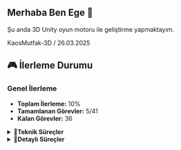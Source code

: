 ## Merhaba Ben Ege  👋

Şu anda 3D Unity oyun motoru ile geliştirme yapmaktayım.

KaosMutfak-3D / 26.03.2025

## 🎮 İlerleme Durumu 

### Genel İlerleme
- **Toplam İlerleme:** 10%
- **Tamamlanan Görevler:** 5/41
- **Kalan Görevler:** 36

<details>
<summary>🔽<b>Teknik Süreçler</b></summary>
  </br>
  
- **Teknik Süreçler**
  
  -   [X] Create Project (initial)
  -   [X] Unity Layout
  -   [X] Importing Assets
  -   [X] Post Processing
  -   [X] Character Controller
  -   [ ] Character Visual, Rotation
  -   [ ] Animations
  -   [ ] Cinemachine
  -   [ ] Input System Refactor
  -   [ ] Collision Detection
  -   [ ] Clear Counter
  -   [ ] Interact Action, C# Events
  -   [ ] Selected Counter Visual, Singleton Pattern
  -   [ ] Kitchen Object, Scriptable Objects
  -   [ ] Kitchen Object Parent
  -   [ ] Player Pick up, C# Interfaces
  -   [ ] Container Counter
  -   [ ] Player Pick up, Drop Objects
  -   [ ] Cutting Counter, Interact Alternate
  -   [ ] Cutting Recipe SO
  -   [ ] Cutting Progress, World Canvas
  -   [ ] Look At Camera
  -   [ ] Trash Counter
  -   [ ] Stove Counter, State Machine
  -   [ ] Plates Counter
  -   [ ] Plate Pick up Objects
  -   [ ] Plate Complete Visual
  -   [ ] Plate World UI Icons
  -   [ ] Delivery Counter, Shader Graph
  -   [ ] Delivery Manager
  -   [ ] Delivery Manager UI
  -   [ ] Music
  -   [ ] Sound Effects
  -   [ ] Game Start
  -   [ ] Game Over
  -   [ ] Main Menu, Loading
  -   [ ] Pause, Clear Statics
  -   [ ] Options, Audio Levels
  -   [ ] Options, Key Rebinding
  -   [ ] Controller Input, Menu Navigation
  -   [ ] Polish 
</details>


<details>
<summary>🔽<b>Detaylı Süreçler</b></summary>
  
### Tasarım

- **Kapsam:** 35%
  - [ ] Oyun Mekanikleri Tasarımı
  - [ ] UI/UX Tasarımı
  - [ ] Oyun Konsepti ve Senaryo
  - [ ] Seviye ve Çevre Tasarımı
  - [ ] Oynanış Testleri ve Dengeleme

### Geliştirme
- **Kapsam:** 45%
  - [ ] Oyun Motoru ve Teknolojileri Kurulumu
  - [ ] Yapay Zeka, Fizik ve Hareketler
  - [ ] 3. parti ve platforma Özgü Entegrasyonlar
  - [ ] Optimizasyon, Performans İyileştirmeleri

### Sanat ve Grafik
- **Kapsam:** 15%
  - [ ] Karakter, Çevre, Araç ve Obje Modellemeleri
  - [ ] Animasyonlar, Dokular 
  - [ ] Kamera ve Görüntüleme
  - [ ] Görsel efektler, partikül ve ışıklandırma
  - [ ] UI/IX Görsel Tasarımları

### Ses ve Müzik
- **Kapsam:** 5%
  - [ ] Arka Plan Müzikleri
  - [ ] Sesli Diyaloglar
  - [ ] Karakter, Etkileşim, Çevre, Arka plan, Olay Sesleri
  - [ ] Ses testi, optimizasyonu ve uyumlulukları

### Test
- **Kapsam:** *%
  - [ ] Oynanış testleri ve hata ayıklama
  - [ ] Platform uyumluluğu testleri
  - [ ] Performans Testleri
  - [ ] Kullanıcı Deneyimi Testleri

</details>
<br>

<!--
<details>
<summary>&nbsp <b>Dungeonus 2D Proje Yol Haritası</b> ✈</summary>
  <ul>
<br>
<li> Dungeon Room Editor</li>

<li> Main Game Scene Set-up</li>

<li> Dungeon Room Templates</li>

<li> Dungeon Builder</li>

<li> Initial Player Set Up</li>

<li> Player Movement & Control</li>

<li> Dungeon Doors & Lighting</li>

<li> Object Pooling</li>

<li> Player Weapons & Ammo</li>

<li> Sound Effects</li>

<li> MiniMap</li>

<li> Weapon & Ammo Special Effects</li>

<li> Enemy Setup</li>

<li> Enemy Animations</li>

<li> AStar Pathfinding</li>

<li> Enemy AI Movement</li>

<li> Spawning Enemies</li>

<li> Enemy Weapons & Ammo</li>

<li> Health & Damage</li>

<li> Battling Through Levels</li>

<li> Decorating The Dungeon</li>

<li> Moveable Objects</li>

<li> Enemy Ammo Patterns</li>

<li> Dungeon Chests</li>

<li> Dungeon Overview Map</li>

<li> Game Music</li>

<li> Pause Menu</li>

<li> Main Menu</li>

  </ul> 
</details>
-->
